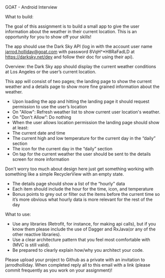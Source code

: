 GOAT - Android Interview


What to build:


The goal of this assignment is to build a small app to give the user information about the weather in their current location. This is an opportunity for you to show off your skills!

The app should use the Dark Sky API (log in with the account user name jarrod.holliday@goat.com with password 8VqH^*H8RaFadLD at https://darksky.net/dev and follow their doc for using their api).


Overview: the Dark Sky app should display the current weather conditions at Los Angeles or the user’s current location.

This app will consist of two pages; the landing page to show the current weather and a details page to show more fine grained information about the weather.

- Upon loading the app and hitting the landing page it should request permission to use the user’s location
- On "Allow": Refresh weather list to show current user location's weather.
- On "Don't Allow”: Do nothing
- When the user allows location permission the landing page should show at least:
- The current date and time
- The current high and low temperature for the current day in the “daily” section
- The icon for the current day in the “daily” section
- On tap for the current weather the user should be sent to the details screen for more information

Don't worry too much about design here just get something working with something like a simple RecyclerView with an empty state.

- The details page should show a list of the “hourly” data
- Each item should include the hour for the time, icon, and temperature
- Bonus points to grey out or filter out the items before the current time so it’s more obvious what hourly data is more relevant for the rest of the day

What to use:

- Use any libraries (Retrofit, for instance, for making api calls), but if you know them please include the use of Dagger and RxJava(or any of the other reactive libraries).
- Use a clear architecture pattern that you feel most comfortable with (MVC is still valid).
- Be prepared to clearly explain how/why you architect your code.

Please upload your project to Github as a private with an invitation to jarrodholliday. When completed reply all to this email with a link (please commit frequently as you work on your assignment)!  


